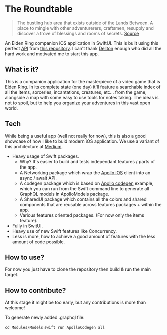 # The Roundtable

>The bustling hub area that exists outside of the Lands Between. A place to mingle with other adventurerers, craftsmen, resupply and discover a trove of blessings and rooms of secrets. [Source](https://eldenring.wiki.fextralife.com/Roundtable+Hold)

An Elden Ring companion iOS application in SwiftUI.
This is built using this perfect [API](https://eldenring.fanapis.com/api/graphql) from [this repository](https://github.com/deliton/eldenring-api). I can't thank [Deliton](https://github.com/deliton) enough who did all the hard work and motivated me to start this app.

## What is it?
This is a companion application for the masterpiece of a video game that is Elden Ring.
In its complete state (one day) it'll feature a searchable index of all the items, sorceries, incantations, creatures, etc... from the game, alongside a map with some easy to use tools for notes taking.
The ideas is not to spoil, but to help you organize your adventures in this vast open world.

## Tech
While being a useful app (well not really for now), this is also a good showcase of how I like to buid modern iOS application.
We use a variant of this architecture at [Medium](https://jobs.lever.co/medium).

* Heavy usage of Swift packages.
    * Why? It's easier to build and tests independant features / parts of the app.
    * A Networking package which wrap the [Apollo iOS](https://www.apollographql.com/docs/ios/) client into an async / await API.
    * A codegen package which is based on [Apollo codegen](https://www.apollographql.com/docs/ios/swift-scripting/) example, which you can run from the Swift command line to generate all GraphQL models in ApolloModels package.
    * A SharedUI package which contains all the colors and shared components that are reusable across features packages + within the app.
    * Various features oriented packages. (For now only the items feature).
* Fully in SwitUI.
* Heavy use of new Swift features like Concurrency.
* Less is more, how to achieve a good amount of features with the less amount of code possible.

## How to use?
For now you just have to clone the repository then build & run the main target.

## How to contribute?
At this stage it might be too early, but any contributions is more than welcome!

To generate newly added .graphql file:

`cd Modules/Models`
`swift run ApolloCodegen all`
